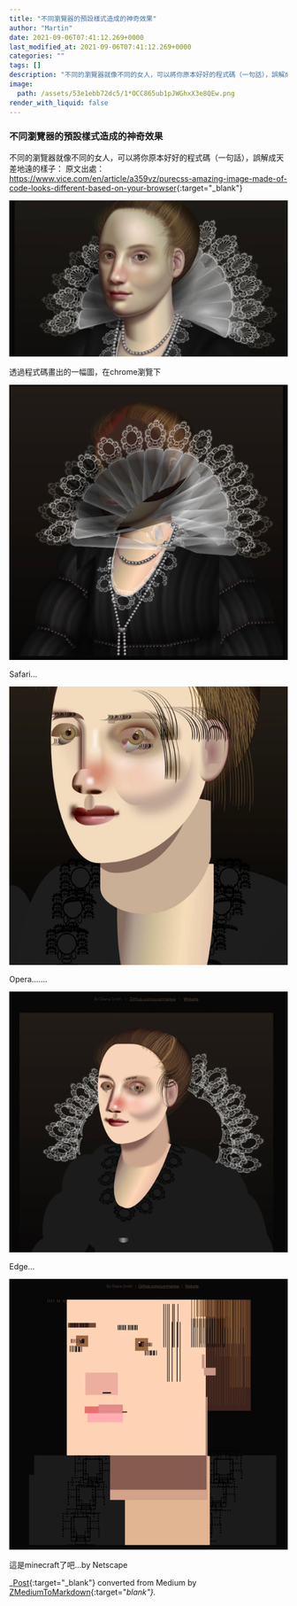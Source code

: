 ```yaml
---
title: "不同瀏覽器的預設樣式造成的神奇效果"
author: "Martin"
date: 2021-09-06T07:41:12.269+0000
last_modified_at: 2021-09-06T07:41:12.269+0000
categories: ""
tags: []
description: "不同的瀏覽器就像不同的女人，可以將你原本好好的程式碼（一句話），誤解成天差地遠的樣子：…"
image:
  path: /assets/53e1ebb72dc5/1*OCC865ub1pJWGhxX3e8QEw.png
render_with_liquid: false
---
```


### 不同瀏覽器的預設樣式造成的神奇效果

不同的瀏覽器就像不同的女人，可以將你原本好好的程式碼（一句話），誤解成天差地遠的樣子：
原文出處： [https://www\.vice\.com/en/article/a359vz/purecss\-amazing\-image\-made\-of\-code\-looks\-different\-based\-on\-your\-browser](https://www.vice.com/en/article/a359vz/purecss-amazing-image-made-of-code-looks-different-based-on-your-browser){:target="_blank"}


![透過程式碼畫出的一幅圖，在chrome瀏覽下](/assets/53e1ebb72dc5/1*OCC865ub1pJWGhxX3e8QEw.png)

透過程式碼畫出的一幅圖，在chrome瀏覽下


![Safari…](/assets/53e1ebb72dc5/1*fJQv2bFofmHp2vXSSgMUdg.png)

Safari…


![Opera……\.](/assets/53e1ebb72dc5/1*AeAQog7P2CydDHwmDXXxYw.png)

Opera……\.


![Edge…](/assets/53e1ebb72dc5/1*uYovwgF4fL68pB9xPmDuFQ.png)

Edge…


![這是minecraft了吧…by Netscape](/assets/53e1ebb72dc5/1*Jz8g1LkEvWbhtZht3__T_g.png)

這是minecraft了吧…by Netscape



_[Post](https://medium.com/@martin87713/%E4%B8%8D%E5%90%8C%E7%80%8F%E8%A6%BD%E5%99%A8%E7%9A%84%E9%A0%90%E8%A8%AD%E6%A8%A3%E5%BC%8F%E9%80%A0%E6%88%90%E7%9A%84%E7%A5%9E%E5%A5%87%E6%95%88%E6%9E%9C-53e1ebb72dc5){:target="_blank"} converted from Medium by [ZMediumToMarkdown](https://github.com/ZhgChgLi/ZMediumToMarkdown){:target="_blank"}._

